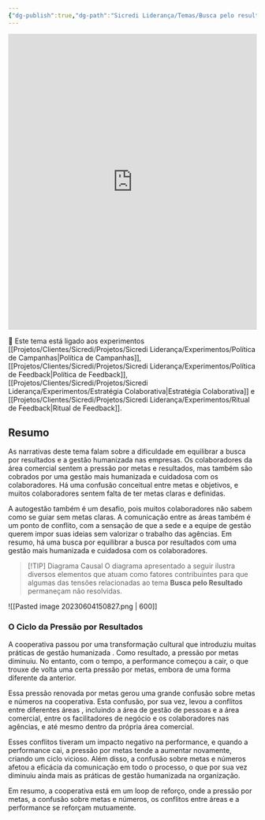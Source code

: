 ```yaml
---
{"dg-publish":true,"dg-path":"Sicredi Liderança/Temas/Busca pelo resultado.md","permalink":"/Sicredi Liderança/Temas/Busca pelo resultado/"}
---
```



  <iframe src="https://embed.kumu.io/d9faf8d0f3e47f3ea406f06c470b7f20" width="100%" height="600" frameborder="0"></iframe>

🔗 Este tema está ligado aos experimentos [[Projetos/Clientes/Sicredi/Projetos/Sicredi Liderança/Experimentos/Política de Campanhas\|Política de Campanhas]], [[Projetos/Clientes/Sicredi/Projetos/Sicredi Liderança/Experimentos/Política de Feedback\|Política de Feedback]], [[Projetos/Clientes/Sicredi/Projetos/Sicredi Liderança/Experimentos/Estratégia Colaborativa\|Estratégia Colaborativa]] e [[Projetos/Clientes/Sicredi/Projetos/Sicredi Liderança/Experimentos/Ritual de Feedback\|Ritual de Feedback]].

## Resumo

As narrativas deste tema falam sobre a dificuldade em equilibrar a busca por resultados e a gestão humanizada nas empresas. Os colaboradores da área comercial sentem a pressão por metas e resultados, mas também são cobrados por uma gestão mais humanizada e cuidadosa com os colaboradores. Há uma confusão conceitual entre metas e objetivos, e muitos colaboradores sentem falta de ter metas claras e definidas. 

A autogestão também é um desafio, pois muitos colaboradores não sabem como se guiar sem metas claras. A comunicação entre as áreas também é um ponto de conflito, com a sensação de que a sede e a equipe de gestão querem impor suas ideias sem valorizar o trabalho das agências. Em resumo, há uma busca por equilibrar a busca por resultados com uma gestão mais humanizada e cuidadosa com os colaboradores.

> [!TIP] Diagrama Causal
> O diagrama apresentado a seguir ilustra diversos elementos que atuam como fatores contribuintes para que algumas das tensões relacionadas ao tema **Busca pelo Resultado** permaneçam não resolvidas.

![[Pasted image 20230604150827.png \| 600]]
### O Ciclo da Pressão por Resultados

A cooperativa passou por uma transformação cultural que introduziu muitas práticas de gestão humanizada . Como resultado, a pressão por metas diminuiu. No entanto, com o tempo, a performance começou a cair, o que trouxe de volta uma certa pressão por metas, embora de uma forma diferente da anterior.

Essa pressão renovada por metas gerou uma grande confusão sobre metas e números  na cooperativa. Esta confusão, por sua vez, levou a conflitos entre diferentes áreas , incluindo a área de gestão de pessoas e a área comercial, entre os facilitadores de negócio e os colaboradores nas agências, e até mesmo dentro da própria área comercial.

Esses conflitos tiveram um impacto negativo na performance, e quando a performance cai, a pressão por metas tende a aumentar novamente, criando um ciclo vicioso. Além disso, a confusão sobre metas e números afetou a eficácia da comunicação em todo o processo, o que por sua vez diminuiu ainda mais as práticas de gestão humanizada na organização.

Em resumo, a cooperativa está em um loop de reforço, onde a pressão por metas, a confusão sobre metas e números, os conflitos entre áreas e a performance se reforçam mutuamente. 